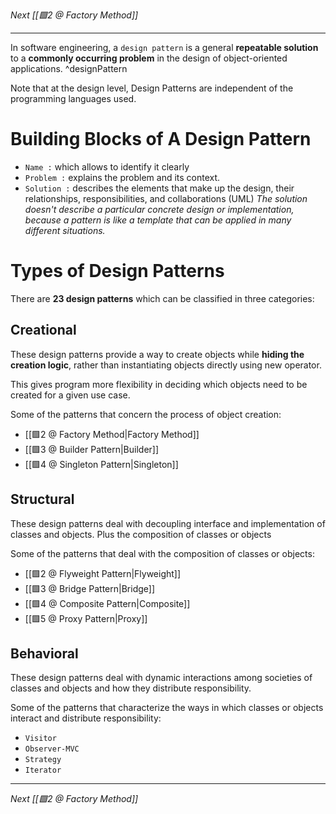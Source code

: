 _Next [[🟩2 @ Factory Method]]_

---

In software engineering, a `design pattern` is a general **repeatable solution** to a **commonly occurring problem** in the design of object-oriented applications. ^designPattern

Note that at the design level, Design Patterns are independent of the programming languages used.

# Building Blocks of A Design Pattern
- `Name :` which allows to identify it clearly
- `Problem :` explains the problem and its context.
- `Solution :` describes the elements that make up the design, their relationships, responsibilities, and collaborations (UML)
	_The solution doesn't describe a particular concrete design or implementation, because a pattern is like a template that can be applied in many different situations._

# Types of Design Patterns
There are **23 design patterns** which can be classified in three categories:

## Creational
These design patterns provide a way to create objects while **hiding the creation logic**, rather than instantiating objects directly using new operator.

This gives program more flexibility in deciding which objects need to be created for a given use case.

Some of the patterns that  concern the process of object creation:
- [[🟩2 @ Factory Method|Factory Method]]
- [[🟩3 @ Builder Pattern|Builder]]
- [[🟩4 @ Singleton Pattern|Singleton]]

## Structural 
These design patterns deal with decoupling interface and implementation of classes and objects. Plus the composition of classes or objects

Some of the patterns that deal with the composition of classes or objects:
- [[🟩2 @ Flyweight Pattern|Flyweight]]
- [[🟩3 @ Bridge Pattern|Bridge]]
- [[🟩4 @ Composite Pattern|Composite]]
- [[🟩5 @ Proxy Pattern|Proxy]]

## Behavioral
These design patterns deal with dynamic interactions among societies of classes and objects
and how they distribute responsibility.

Some of the patterns that characterize the ways in which classes or objects interact and distribute responsibility:
- `Visitor`
- `Observer-MVC`
- `Strategy`
- `Iterator`

---

_Next [[🟩2 @ Factory Method]]_
